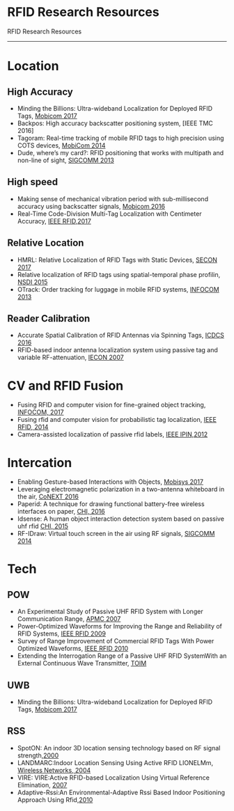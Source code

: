 # RFID Research Resources 
RFID Research Resources 

---

# Location

## High Accuracy
- Minding the Billions: Ultra-wideband Localization for Deployed RFID Tags, [Mobicom 2017](www.mit.edu/~fadel/papers/RFind-paper.pdf)
- Backpos: High accuracy backscatter positioning system, [IEEE TMC 2016]
- Tagoram: Real-time tracking of mobile RFID tags to high precision using COTS devices, [MobiCom 2014]()
- Dude, where’s my card?: RFID positioning that works with multipath and non-line of sight, [SIGCOMM 2013]()

## High speed
- Making sense of mechanical vibration period with sub-millisecond accuracy using backscatter signals, [Mobicom 2016]()
- Real-Time Code-Division Multi-Tag Localization with Centimeter Accuracy, [IEEE RFID,2017]()

## Relative Location
- HMRL: Relative Localization of RFID Tags with Static Devices, [SECON 2017](http://ieeexplore.ieee.org/document/7964944/)
- Relative localization of RFID tags using spatial-temporal phase profilin, [NSDI 2015]()
- OTrack: Order tracking for luggage in mobile RFID systems, [INFOCOM 2013]()

## Reader Calibration
- Accurate Spatial Calibration of RFID Antennas via Spinning Tags, [ICDCS 2016]()
- RFID-based indoor antenna localization system using passive tag and variable RF-attenuation, [IECON 2007]()

# CV and RFID Fusion
- Fusing RFID and computer vision for fine-grained object tracking, [INFOCOM, 2017]()
- Fusing rfid and computer vision for probabilistic tag localization, [IEEE RFID, 2014]()
- Camera-assisted localization of passive rfid labels, [IEEE IPIN,2012]()

# Intercation
- Enabling Gesture-based Interactions with Objects, [Mobisys 2017]()
- Leveraging electromagnetic polarization in a two-antenna whiteboard in the air, [CoNEXT 2016]()
- Paperid: A technique for drawing functional battery-free wireless interfaces on paper, [CHI, 2016]()
- Idsense: A human object interaction detection system based on passive uhf rfid [CHI, 2015]()
- RF-IDraw: Virtual touch screen in the air using RF signals, [SIGCOMM 2014]()

# Tech
## POW
- An Experimental Study of Passive UHF RFID System with Longer Communication Range, [APMC 2007]()
- Power-Optimized Waveforms for Improving the Range and Reliability of RFID Systems, [IEEE RFID 2009]()
- Survey of Range Improvement of Commercial RFID Tags With Power Optimized Waveforms, [IEEE RFID 2010]()
- Extending the Interrogation Range of a Passive UHF RFID SystemWith an External Continuous Wave Transmitter, [TOIM](2010)

## UWB
- Minding the Billions: Ultra-wideband Localization for Deployed RFID Tags, [Mobicom 2017](www.mit.edu/~fadel/papers/RFind-paper.pdf)

## RSS
- SpotON: An indoor 3D location sensing technology based on RF signal strength,[2000]()
- LANDMARC:Indoor Location Sensing Using Active RFID LIONELMm, [Wireless Networks, 2004]()
- VIRE: VIRE:Active RFID-based Localization Using Virtual Reference Elimination, [2007]()
- Adaptive-Rssi:An Environmental-Adaptive Rssi Based Indoor Positioning Approach Using Rfid,[2010]()
